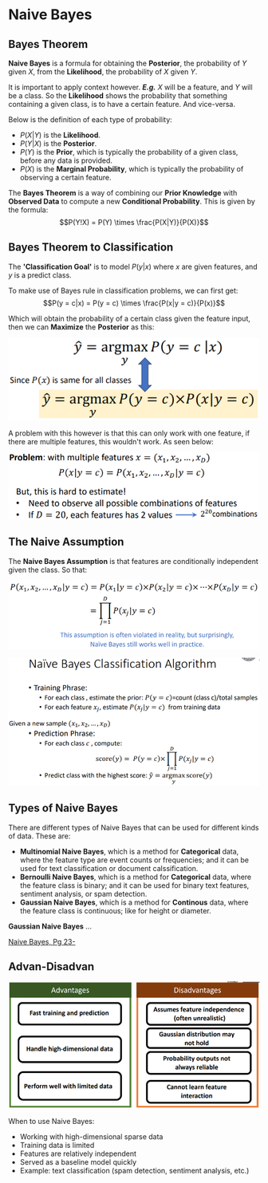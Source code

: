# Naive Bayes

## Bayes Theorem
**Naive Bayes** is a formula for obtaining the **Posterior**, the probability of $Y$ given $X$, from the **Likelihood**, the probability of $X$ given $Y$.

It is important to apply context however. ***E.g.*** $X$ will be a feature, and $Y$ will be a class. So the **Likelihood** shows the probability that something containing a given class, is to have a certain feature. And vice-versa.

Below is the definition of each type of probability:
* $P(X|Y)$ is the **Likelihood**.
* $P(Y|X)$ is the **Posterior**.
* $P(Y)$ is the **Prior**, which is typically the probability of a given class, before any data is provided.
* $P(X)$ is the **Marginal Probability**, which is typically the probability of observing a certain feature.

The **Bayes Theorem** is a way of combining our **Prior Knowledge** with **Observed Data** to compute a new **Conditional Probability**. This is given by the formula:
$$P(Y!X) = P(Y) \times \frac{P(X|Y)}{P(X)}$$

## Bayes Theorem to Classification
The **'Classification Goal'** is to model $P(y|x)$ where $x$ are given features, and $y$ is a predict class.

To make use of Bayes rule in classification problems, we can first get:
$$P(y = c|x) = P(y = c) \times \frac{P(x|y = c)}{P(x)}$$

Which will obtain the probability of a certain class given the feature input, then we can **Maximize** the **Posterior** as this:

![alt text](image-7.png)

A problem with this however is that this can only work with one feature, if there are multiple features, this wouldn't work. As seen below:

![alt text](image-8.png)

## The Naive Assumption
The **Naive Bayes Assumption** is that features are conditionally independent given the class. So that:

![alt text](image-9.png)

![alt text](image-10.png)

## Types of Naive Bayes
There are different types of Naive Bayes that can be used for different kinds of data. These are:
* **Multinomial Naive Bayes**, which is a method for **Categorical** data, where the feature type are event counts or frequencies; and it can be used for text classification or document calssification.
* **Bernoulli Naive Bayes**, which is a method for **Categorical** data, where the feature class is binary; and it can be used for binary text features, sentiment analysis, or spam detection.
* **Gaussian Naive Bayes**, which is a method for **Continous** data, where the feature class is continuous; like for height or diameter.

**Gaussian Naive Bayes** ...

[Naive Bayes, Pg 23-](/2ndYear/ML/Slides%20(ML)/w04A-NaiveBayes.pdf)

## Advan-Disadvan
![alt text](image-11.png)

When to use Naive Bayes:
* Working with high-dimensional sparse data
* Training data is limited
* Features are relatively independent
* Served as a baseline model quickly
* Example: text classification (spam detection, sentiment analysis, etc.)
